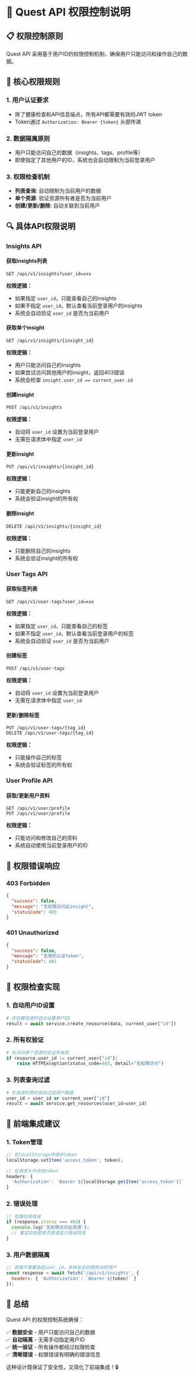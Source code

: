 # 🔐 Quest API 权限控制说明

## 📋 权限控制原则

Quest API 采用基于用户ID的权限控制机制，确保用户只能访问和操作自己的数据。

## 🎯 核心权限规则

### 1. **用户认证要求**
- 除了健康检查和API信息端点，所有API都需要有效的JWT token
- Token通过 `Authorization: Bearer {token}` 头部传递

### 2. **数据隔离原则**
- 用户只能访问自己的数据（insights、tags、profile等）
- 即使指定了其他用户的ID，系统也会自动限制为当前登录用户

### 3. **权限检查机制**
- **列表查询**: 自动限制为当前用户的数据
- **单个资源**: 验证资源所有者是否为当前用户
- **创建/更新/删除**: 自动关联到当前用户

## 🔍 具体API权限说明

### **Insights API**

#### 获取insights列表
```http
GET /api/v1/insights?user_id=xxx
```
**权限逻辑：**
- 如果指定 `user_id`，只能查看自己的insights
- 如果不指定 `user_id`，默认查看当前登录用户的insights
- 系统会自动验证 `user_id` 是否为当前用户

#### 获取单个insight
```http
GET /api/v1/insights/{insight_id}
```
**权限逻辑：**
- 用户只能访问自己的insights
- 如果尝试访问其他用户的insight，返回403错误
- 系统会检查 `insight.user_id == current_user.id`

#### 创建insight
```http
POST /api/v1/insights
```
**权限逻辑：**
- 自动将 `user_id` 设置为当前登录用户
- 无需在请求体中指定 `user_id`

#### 更新insight
```http
PUT /api/v1/insights/{insight_id}
```
**权限逻辑：**
- 只能更新自己的insights
- 系统会验证insight的所有权

#### 删除insight
```http
DELETE /api/v1/insights/{insight_id}
```
**权限逻辑：**
- 只能删除自己的insights
- 系统会验证insight的所有权

### **User Tags API**

#### 获取标签列表
```http
GET /api/v1/user-tags?user_id=xxx
```
**权限逻辑：**
- 如果指定 `user_id`，只能查看自己的标签
- 如果不指定 `user_id`，默认查看当前登录用户的标签
- 系统会自动验证 `user_id` 是否为当前用户

#### 创建标签
```http
POST /api/v1/user-tags
```
**权限逻辑：**
- 自动将 `user_id` 设置为当前登录用户
- 无需在请求体中指定 `user_id`

#### 更新/删除标签
```http
PUT /api/v1/user-tags/{tag_id}
DELETE /api/v1/user-tags/{tag_id}
```
**权限逻辑：**
- 只能操作自己的标签
- 系统会验证标签的所有权

### **User Profile API**

#### 获取/更新用户资料
```http
GET /api/v1/user/profile
PUT /api/v1/user/profile
```
**权限逻辑：**
- 只能访问和修改自己的资料
- 系统自动使用当前登录用户的ID

## 🚫 权限错误响应

### 403 Forbidden
```json
{
  "success": false,
  "message": "无权限访问此insight",
  "statusCode": 403
}
```

### 401 Unauthorized
```json
{
  "success": false,
  "message": "无效的认证token",
  "statusCode": 401
}
```

## 🔧 权限检查实现

### 1. **自动用户ID设置**
```python
# 在创建资源时自动设置用户ID
result = await service.create_resource(data, current_user["id"])
```

### 2. **所有权验证**
```python
# 在访问单个资源时验证所有权
if resource.user_id != current_user["id"]:
    raise HTTPException(status_code=403, detail="无权限访问")
```

### 3. **列表查询过滤**
```python
# 在查询列表时自动过滤用户数据
user_id = user_id or current_user["id"]
result = await service.get_resources(user_id=user_id)
```

## 📱 前端集成建议

### 1. **Token管理**
```javascript
// 在localStorage中保存token
localStorage.setItem('access_token', token);

// 在请求头中添加token
headers: {
  'Authorization': `Bearer ${localStorage.getItem('access_token')}`
}
```

### 2. **错误处理**
```javascript
// 处理权限错误
if (response.status === 403) {
  console.log('无权限访问此资源');
  // 重定向到登录页面或显示错误信息
}
```

### 3. **用户数据隔离**
```javascript
// 前端不需要指定user_id，系统会自动使用当前用户
const response = await fetch('/api/v1/insights', {
  headers: { 'Authorization': `Bearer ${token}` }
});
```

## 🎯 总结

Quest API 的权限控制系统确保：

✅ **数据安全** - 用户只能访问自己的数据  
✅ **自动隔离** - 无需手动指定用户ID  
✅ **统一验证** - 所有操作都经过权限检查  
✅ **清晰错误** - 权限错误有明确的错误信息  

这种设计既保证了安全性，又简化了前端集成！🔒
